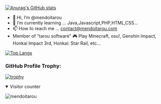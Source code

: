 [![Anurag's GitHub stats](https://github-readme-stats.vercel.app/api?username=mendoitarou)](https://github.com/anuraghazra/github-readme-stats)

- 👋 Hi, I’m @mendoitarou
- 🌱 I’m currently learning ... Java,Javascript,PHP,HTML,CSS...
- 📫 How to reach me ... contact@mendoitarou.com
- Member of "tarou software"
🎮 Play Minecraft, osu!, Genshin Impact, Honkai Impact 3rd, Honkai: Star Rail, etc...

[![Top Langs](https://github-readme-stats.vercel.app/api/top-langs/?username=mendoitarou&layout=compact)](https://github.com/anuraghazra/github-readme-stats)

### GitHub Profile Trophy:
[![trophy](https://github-profile-trophy.vercel.app/?username=mendoitarou)](https://github.com/ryo-ma/github-profile-trophy)

<details open>
<summary>Visitor counter</summary>

![mendoitarou](https://count.getloli.com/get/@mendoitarou?theme=rule34)

</details>